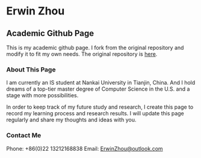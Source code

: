 # Erwin Zhou
## Academic Github Page
This is my academic github page. I fork from the original repository and modify it to fit my own needs. The original repository is [here](https://github.com/academicpages/academicpages.github.io).

### About This Page
I am currently an IS student at Nankai University in Tianjin, China. And I hold dreams of a top-tier master degree of Computer Science in the U.S. and a stage with more possibilities. 

In order to keep track of my future study and research, I create this page to record my learning process and research results. I will update this page regularly and share my thoughts and ideas with you.
### Contact Me
Phone: +86(0)22 13212168838
Email: [ErwinZhou@outlook.com](mailto:ErwinZhou@outlook.com)
